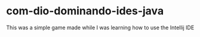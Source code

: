 # com-dio-dominando-ides-java

This was a simple game made while I was learning how to use the Intellij IDE
